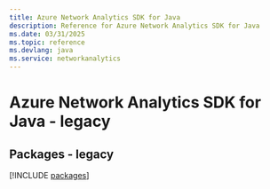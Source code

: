 ```yaml
---
title: Azure Network Analytics SDK for Java
description: Reference for Azure Network Analytics SDK for Java
ms.date: 03/31/2025
ms.topic: reference
ms.devlang: java
ms.service: networkanalytics
---
```

# Azure Network Analytics SDK for Java - legacy
## Packages - legacy
[!INCLUDE [packages](network-analytics-index.md)]